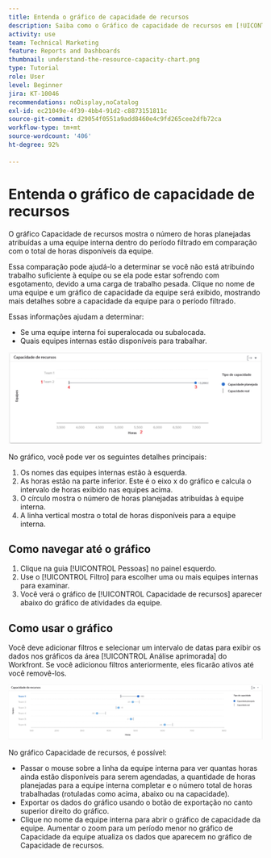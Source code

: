 ```yaml
---
title: Entenda o gráfico de capacidade de recursos
description: Saiba como o Gráfico de capacidade de recursos em [!UICONTROL Analítica aprimorada] mostra o número de horas planejadas atribuídas a uma equipe inicial dentro do período filtrado em comparação ao total de horas disponíveis da equipe.
activity: use
team: Technical Marketing
feature: Reports and Dashboards
thumbnail: understand-the-resource-capacity-chart.png
type: Tutorial
role: User
level: Beginner
jira: KT-10046
recommendations: noDisplay,noCatalog
exl-id: ec21049e-4f39-4bb4-91d2-c8873151811c
source-git-commit: d29054f0551a9add8460e4c9fd265cee2dfb72ca
workflow-type: tm+mt
source-wordcount: '406'
ht-degree: 92%

---
```


# Entenda o gráfico de capacidade de recursos

O gráfico Capacidade de recursos mostra o número de horas planejadas atribuídas a uma equipe interna dentro do período filtrado em comparação com o total de horas disponíveis da equipe.

Essa comparação pode ajudá-lo a determinar se você não está atribuindo trabalho suficiente à equipe ou se ela pode estar sofrendo com esgotamento, devido a uma carga de trabalho pesada. Clique no nome de uma equipe e um gráfico de capacidade da equipe será exibido, mostrando mais detalhes sobre a capacidade da equipe para o período filtrado.

Essas informações ajudam a determinar:

* Se uma equipe interna foi superalocada ou subalocada.
* Quais equipes internas estão disponíveis para trabalhar.

![Uma imagem mostrando um gráfico de capacidade de recursos com números nas áreas descritas nos marcadores abaixo](assets/section-3-2.png)

No gráfico, você pode ver os seguintes detalhes principais:

1. Os nomes das equipes internas estão à esquerda.
1. As horas estão na parte inferior. Este é o eixo x do gráfico e calcula o intervalo de horas exibido nas equipes acima.
1. O círculo mostra o número de horas planejadas atribuídas à equipe interna.
1. A linha vertical mostra o total de horas disponíveis para a equipe interna.

## Como navegar até o gráfico

1. Clique na guia [!UICONTROL Pessoas] no painel esquerdo.
1. Use o [!UICONTROL Filtro] para escolher uma ou mais equipes internas para examinar.
1. Você verá o gráfico de [!UICONTROL Capacidade de recursos] aparecer abaixo do gráfico de atividades da equipe.

## Como usar o gráfico

Você deve adicionar filtros e selecionar um intervalo de datas para exibir os dados nos gráficos da área [!UICONTROL Análise aprimorada] do Workfront. Se você adicionou filtros anteriormente, eles ficarão ativos até você removê-los.

![Uma imagem mostrando um gráfico de capacidade de recursos](assets/section-3-3.png)

No gráfico Capacidade de recursos, é possível:

* Passar o mouse sobre a linha da equipe interna para ver quantas horas ainda estão disponíveis para serem agendadas, a quantidade de horas planejadas para a equipe interna completar e o número total de horas trabalhadas (rotuladas como acima, abaixo ou na capacidade).
* Exportar os dados do gráfico usando o botão de exportação no canto superior direito do gráfico.
* Clique no nome da equipe interna para abrir o gráfico de capacidade da equipe. Aumentar o zoom para um período menor no gráfico de Capacidade da equipe atualiza os dados que aparecem no gráfico de Capacidade de recursos.
